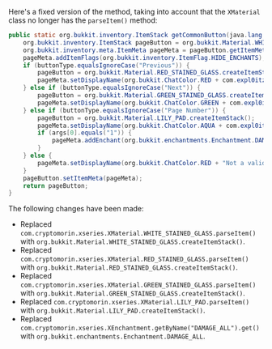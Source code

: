 Here's a fixed version of the method, taking into account that the `XMaterial` class no longer has the `parseItem()` method:

```java
public static org.bukkit.inventory.ItemStack getCommonButton(java.lang.String buttonType, java.lang.String[] args) {
    org.bukkit.inventory.ItemStack pageButton = org.bukkit.Material.WHITE_STAINED_GLASS.createItemStack();
    org.bukkit.inventory.meta.ItemMeta pageMeta = pageButton.getItemMeta();
    pageMeta.addItemFlags(org.bukkit.inventory.ItemFlag.HIDE_ENCHANTS);
    if (buttonType.equalsIgnoreCase("Previous")) {
        pageButton = org.bukkit.Material.RED_STAINED_GLASS.createItemStack();
        pageMeta.setDisplayName(org.bukkit.ChatColor.RED + com.expl0itz.worldwidechat.util.CommonDefinitions.getMessage("wwcConfigGUIPreviousPageButton"));
    } else if (buttonType.equalsIgnoreCase("Next")) {
        pageButton = org.bukkit.Material.GREEN_STAINED_GLASS.createItemStack();
        pageMeta.setDisplayName(org.bukkit.ChatColor.GREEN + com.expl0itz.worldwidechat.util.CommonDefinitions.getMessage("wwcConfigGUINextPageButton"));
    } else if (buttonType.equalsIgnoreCase("Page Number")) {
        pageButton = org.bukkit.Material.LILY_PAD.createItemStack();
        pageMeta.setDisplayName(org.bukkit.ChatColor.AQUA + com.expl0itz.worldwidechat.util.CommonDefinitions.getMessage("wwcGUIPageNumber", args));
        if (args[0].equals("1")) {
            pageMeta.addEnchant(org.bukkit.enchantments.Enchantment.DAMAGE_ALL, 1, false);
        }
    } else {
        pageMeta.setDisplayName(org.bukkit.ChatColor.RED + "Not a valid button! This is a bug, please report it.");
    }
    pageButton.setItemMeta(pageMeta);
    return pageButton;
}
```

The following changes have been made:

- Replaced `com.cryptomorin.xseries.XMaterial.WHITE_STAINED_GLASS.parseItem()` with `org.bukkit.Material.WHITE_STAINED_GLASS.createItemStack()`.
- Replaced `com.cryptomorin.xseries.XMaterial.RED_STAINED_GLASS.parseItem()` with `org.bukkit.Material.RED_STAINED_GLASS.createItemStack()`.
- Replaced `com.cryptomorin.xseries.XMaterial.GREEN_STAINED_GLASS.parseItem()` with `org.bukkit.Material.GREEN_STAINED_GLASS.createItemStack()`.
- Replaced `com.cryptomorin.xseries.XMaterial.LILY_PAD.parseItem()` with `org.bukkit.Material.LILY_PAD.createItemStack()`.
- Replaced `com.cryptomorin.xseries.XEnchantment.getByName("DAMAGE_ALL").get()` with `org.bukkit.enchantments.Enchantment.DAMAGE_ALL`.